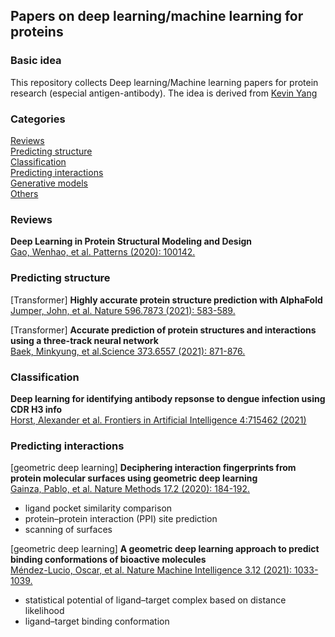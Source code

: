## Papers on deep learning/machine learning for proteins

### Basic idea

This repository collects Deep learning/Machine learning papers for protein research (especial antigen-antibody). The idea is derived from [Kevin Yang](https://github.com/yangkky/Machine-learning-for-proteins)

### Categories

[Reviews](#reviews)   
[Predicting structure](#predicting-structure)   
[Classification](#classification-and-annotation)    
[Predicting interactions](#predicting-interactions)   
[Generative models](#generative-models)   
[Others](#other-unsupervised-learning)    

### Reviews

**Deep Learning in Protein Structural Modeling and Design**     
[Gao, Wenhao, et al. Patterns (2020): 100142.](https://doi.org/10.1016/j.patter.2020.100142)

### Predicting structure
[Transformer]
**Highly accurate protein structure prediction with AlphaFold**   
[Jumper, John, et al. Nature 596.7873 (2021): 583-589.](https://doi.org/10.1038/s41586-021-03819-2)

[Transformer]
**Accurate prediction of protein structures and interactions using a three-track neural network**   
[Baek, Minkyung, et al.Science 373.6557 (2021): 871-876.](https://doi.org/10.1126/science.abj8754)

### Classification
**Deep learning for identifying antibody repsonse to dengue infection using CDR H3 info**   
[Horst, Alexander et al. Frontiers in Artificial Intelligence 4:715462 (2021)](https://doi.org/10.3389/frai.2021.715462)

### Predicting interactions
[geometric deep learning]
**Deciphering interaction fingerprints from protein molecular surfaces using geometric deep learning**   
[Gainza, Pablo, et al. Nature Methods 17.2 (2020): 184-192.](https://doi.org/10.1038/s41592-019-0666-6)   
- ligand pocket similarity comparison
- protein–protein interaction (PPI) site prediction
- scanning of surfaces

[geometric deep learning]
**A geometric deep learning approach to predict binding conformations of bioactive molecules**   
[Méndez-Lucio, Oscar, et al. Nature Machine Intelligence 3.12 (2021): 1033-1039.](https://doi.org/10.1038/s42256-021-00409-9)   
- statistical potential of ligand–target complex based on distance likelihood
- ligand–target binding conformation
